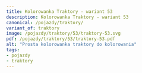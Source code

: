 ```yaml
---
title: Kolorowanka Traktory - wariant 53
description: Kolorowanka Traktory - wariant 53
canonical: /pojazdy/traktory/
variant_of: traktory
image: /pojazdy/traktory/53/traktory-53.svg
pdf: /pojazdy/traktory/53/traktory-53.pdf
alt: "Prosta kolorowanka traktory do kolorowania"
tags:
- pojazdy
- traktory
---
```

